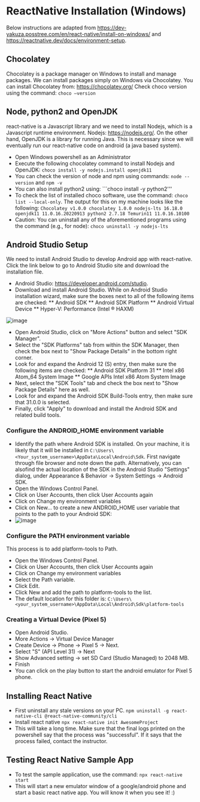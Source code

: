 # ReactNative Installation (Windows)
Below instructions are adapted from https://dev-yakuza.posstree.com/en/react-native/install-on-windows/ and https://reactnative.dev/docs/environment-setup.
## Chocolatey
Chocolatey is a package manager on Windows to install and manage packages. We can install packages simply on Windows via Chocolatey.
You can install Chocolatey from: https://chocolatey.org/
Check choco version using the command: ```choco –version```

## Node, python2 and OpenJDK

react-native is a Javascript library and we need to install Nodejs, which is a Javascript runtime environment. Nodejs: https://nodejs.org/. On the other hand, OpenJDK is a library for running Java. This is necessary since we will eventually run our react-native code on android (a java based system).

* Open Windows powershell as an Administrator
* Execute the following chocolatey command to install Nodejs and OpenJDK: ```choco install -y nodejs.install openjdk11```
* You can check the version of node and npm using commands: ```node --version``` and ```npm -v```
* You can also install python2 using: ```choco install -y python2'''
* To check the list of installed choco software, use the command: ```choco list --local-only```. The output for this on my machine looks like the following: ```Chocolatey v1.0.0
chocolatey 1.0.0
nodejs-lts 16.18.0
openjdk11 11.0.16.20220913
python2 2.7.18
Temurin11 11.0.16.10100```
* Caution: You can uninstall any of the aforementioned programs using the command (e.g., for node): ```choco uninstall -y nodejs-lts```


## Android Studio Setup
We need to install Android Studio to develop Android app with react-native. Click the link below to go to Android Studio site and download the installation file.

* Android Studio: https://developer.android.com/studio.
* Download and install Android Studio. While on Android Studio installation wizard, make sure the boxes next to all of the following items are checked:
** Android SDK
** Android SDK Platform
** Android Virtual Device
** Hyper-V: Performance (Intel ® HAXM)

![image](https://user-images.githubusercontent.com/16555135/197799640-0076e4bf-2adc-4a36-ad2b-37f02964b79d.png)


* Open Android Studio, click on "More Actions" button and select "SDK Manager".
* Select the "SDK Platforms" tab from within the SDK Manager, then check the box next to "Show Package Details" in the bottom right corner.
* Look for and expand the Android 12 (S) entry, then make sure the following items are checked:
** Android SDK Platform 31
** Intel x86 Atom_64 System Image 
** Google APIs Intel x86 Atom System Image
* Next, select the "SDK Tools" tab and check the box next to "Show Package Details" here as well.
* Look for and expand the Android SDK Build-Tools entry, then make sure that 31.0.0 is selected.
* Finally, click "Apply" to download and install the Android SDK and related build tools.

### Configure the ANDROID_HOME environment variable

* Identify the path where Android SDK is installed. On your machine, it is likely that it will be installed in ```C:\Users\<Your_system_username>\AppData\Local\Android\Sdk```. First navigate through file browser and note down the path. Alternatively, you can alsofind the actual location of the SDK in the Android Studio "Settings" dialog, under Appearance & Behavior → System Settings → Android SDK.
* Open the Windows Control Panel.
* Click on User Accounts, then click User Accounts again
* Click on Change my environment variables
* Click on New... to create a new ANDROID_HOME user variable that points to the path to your Android SDK:
* ![image](https://user-images.githubusercontent.com/16555135/197795599-a6262e3d-17d6-47bc-a51a-a04f1d72ad24.png)

### Configure the PATH environment variable
This process is to add platform-tools to Path.
* Open the Windows Control Panel.
* Click on User Accounts, then click User Accounts again
* Click on Change my environment variables
* Select the Path variable.
* Click Edit.
* Click New and add the path to platform-tools to the list. 
* The default location for this folder is: ```C:\Users\<your_system_username>\AppData\Local\Android\Sdk\platform-tools```


### Creating a Virtual Device (Pixel 5)
* Open Android Studio.
* More Actions -> Virtual Device Manager
* Create Device -> Phone -> Pixel 5 -> Next.
* Select "S" (API Level 31) -> Next
* Show Advanced setting -> set SD Card (Studio Managed) to 2048 MB.
* Finish
* You can click on the play button to start the android emulator for Pixel 5 phone.

## Installing React Native

* First uninstall any stale versions on your PC. ```npm uninstall -g react-native-cli @react-native-community/cli```
* Install react native ```npx react-native init AwesomeProject```
* This will take a long time. Make sure that the final logs printed on the powershell say that the process was "successful". If it says that the process failed, contact the instructor.

## Testing React Native Sample App
* To test the sample application, use the command: ```npx react-native start```
* This will start a new emulator window of a google/android phone and start a basic react native app. You will know it when you see it! :)





